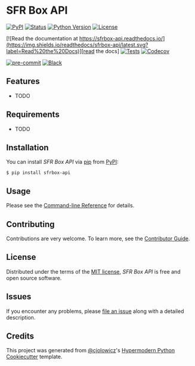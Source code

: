 # SFR Box API

[![PyPI](https://img.shields.io/pypi/v/sfrbox-api.svg)][pypi_]
[![Status](https://img.shields.io/pypi/status/sfrbox-api.svg)][status]
[![Python Version](https://img.shields.io/pypi/pyversions/sfrbox-api)][python version]
[![License](https://img.shields.io/pypi/l/sfrbox-api)][license]

[![Read the documentation at https://sfrbox-api.readthedocs.io/](https://img.shields.io/readthedocs/sfrbox-api/latest.svg?label=Read%20the%20Docs)][read the docs]
[![Tests](https://github.com/hacf-fr/sfrbox-api/workflows/Tests/badge.svg)][tests]
[![Codecov](https://codecov.io/gh/hacf-fr/sfrbox-api/branch/main/graph/badge.svg)][codecov]

[![pre-commit](https://img.shields.io/badge/pre--commit-enabled-brightgreen?logo=pre-commit&logoColor=white)][pre-commit]
[![Black](https://img.shields.io/badge/code%20style-black-000000.svg)][black]

[pypi_]: https://pypi.org/project/sfrbox-api/
[status]: https://pypi.org/project/sfrbox-api/
[python version]: https://pypi.org/project/sfrbox-api
[read the docs]: https://sfrbox-api.readthedocs.io/
[tests]: https://github.com/hacf-fr/sfrbox-api/actions?workflow=Tests
[codecov]: https://app.codecov.io/gh/hacf-fr/sfrbox-api
[pre-commit]: https://github.com/pre-commit/pre-commit
[black]: https://github.com/psf/black

## Features

- TODO

## Requirements

- TODO

## Installation

You can install _SFR Box API_ via [pip] from [PyPI]:

```console
$ pip install sfrbox-api
```

## Usage

Please see the [Command-line Reference] for details.

## Contributing

Contributions are very welcome.
To learn more, see the [Contributor Guide].

## License

Distributed under the terms of the [MIT license][license],
_SFR Box API_ is free and open source software.

## Issues

If you encounter any problems,
please [file an issue] along with a detailed description.

## Credits

This project was generated from [@cjolowicz]'s [Hypermodern Python Cookiecutter] template.

[@cjolowicz]: https://github.com/cjolowicz
[pypi]: https://pypi.org/
[hypermodern python cookiecutter]: https://github.com/cjolowicz/cookiecutter-hypermodern-python
[file an issue]: https://github.com/hacf-fr/sfrbox-api/issues
[pip]: https://pip.pypa.io/

<!-- github-only -->

[license]: https://github.com/hacf-fr/sfrbox-api/blob/main/LICENSE
[contributor guide]: https://github.com/hacf-fr/sfrbox-api/blob/main/CONTRIBUTING.md
[command-line reference]: https://sfrbox-api.readthedocs.io/en/latest/usage.html
